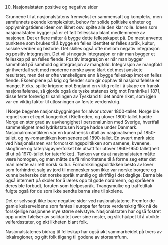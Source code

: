 10. Nasjonalstaten positive og negative sider

Grunnene til at nasjonalstatens fremvekst er sammensatt og kompleks, men samfunnets økende kompleksitet, behov for solide politiske enheter og opplysningstidens ideer om likhet osv. spilte alle den klar rolle. Ideen som nasjonalstaten bygger på er et følt fellesskap blant medlemmene av nasjonen. Det er flere måter å bygge dette fellesskapet på. De mest anvente punktene som brukes til å bygge en felles identitet er felles språk, kultur, sosiale verdier og historie. Det skilles også ofte mellom negativ integrasjon og positiv integrasjon. Det vil si negativ integrasjon er når man bygger et felleskap på en felles fiende. Positiv integrasjon er når man bygger sammhold på samhold og integrasjon av mangfold. Integrasjon av mangfold gir ihvertfall sett med moderne norske øyne klart det mest ønskete resultatet, men det er ofte vanskeligere enn å bygge felleskap imot en felles fiende. Eksemplene på krig og fiender som gir opphav til nasjonalfølelse er mange. F.eks. spilte krigene mot England en viktig rolle i å skape en fransk nasjonalfølense, så gjorde også de tyske statenes krig mot Frankrike i 1871, disse førte forøvrig til samlingen av Tyskland til det andre riket, som igjen var en viktig faktor til utløsningen av første verdenskrig.

I Norge begynte nasjonsbyggningen for alvor utover 1800-tallet. Norge ble regnet som et eget kongeriket i Kielfreden, og utover 1800-tallet hadde Norge en stor grad av uavhengighet i personalunion med Sverige, hvertfall sammenlignet med lydrikstatusen Norge hadde under Danmark. Nasjonalromantikken var en kunstnerisk utfall av nasjonalismen på 1850-tallet, og ny-romantikken kom senere på 1890-tallet. En svært mørk side ved Nasjonalismen var fornorskningspolitikken som samene, kvenene, skogfinne og tater/sigøynerfolket ble utsatt for utover 1860-1950 tallet(helt til ut på 1970-tallet for taterfolket). Tanken var da at nasjonalstaten måtte være homogen, og man måtte da få minoritetene til å forme seg etter det man mente var rett norsk kultur. Fornorskningspolitkkken besto av lover som forhindret salg av jord til mennesker som ikke var norske borgere og kunne beherske det norske språk muntlig og skriftlig i det daglige. Barna ble også internert på skoler for å læres opp til gode nordmenn, og språkene deres ble forbudt, foruten som hjelpespråk. Tvangsmulke og traffetiltak fulgte også for de som ikke sendte barna sine til skolene.

Det er selvsagt ikke bare negative sider ved nasjonalstatene. Fremfor de gamle keiserveldene som fantes i europa før første verdenskrig fikk nå de forskjellige nasjonene mye større selvstyre. Nasjonalstaten har også fostret opp under følelser av solidaritet over sine nester, og slik hjulpet til å utvikle velferdsstater, og økt likheten blant folk.

Nasjonalstatenes bidrag til felleskap har også økt sammarbeidet på tvers av lokalregioner, og gitt folk tilgang til godene av storsamfunn.